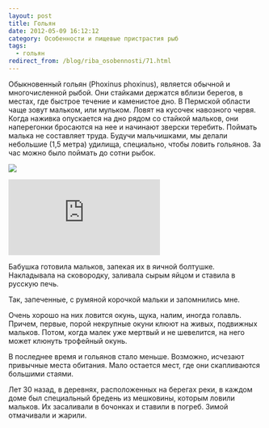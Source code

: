```yaml
---
layout: post
title: Гольян
date: 2012-05-09 16:12:12
category: Особенности и пищевые пристрастия рыб
tags:
  - гольян
redirect_from: /blog/riba_osobennosti/71.html
---
```

Обыкновенный гольян (Phoxinus phoxinus), является обычной и
многочисленной рыбой. Они стайками держатся вблизи берегов, в местах,
где быстрое течение и каменистое дно. В Пермской области чаще зовут
мальком, или мульком. Ловят на кусочек навозного червя. Когда наживка
опускается на дно рядом со стайкой мальков, они наперегонки бросаются на
нее и начинают зверски теребить. Поймать малька не составляет труда.
Будучи мальчишками, мы делали небольшие (1,5 метра) удилища, специально,
чтобы ловить гольянов. За час можно было поймать до сотни рыбок.

![](http://fishingguru.ru/uploads/images/00/00/01/2013/11/29/361f14f3ce.jpg)

<div class="video">
  <iframe src="https://www.youtube.com/embed/Kh4N3sKI6l8" frameborder="0" allowfullscreen></iframe>
</div>

Бабушка готовила мальков, запекая их в яичной болтушке. Накладывала на
сковородку, заливала сырым яйцом и ставила в русскую печь.

Так, запеченные, с румяной корочкой мальки и запомнились мне.

Очень хорошо на них ловится окунь, щука, налим, иногда голавль. Причем,
первые, порой некрупные окуни клюют на живых, подвижных мальков. Потом,
когда малек уже мертвый и не шевелится, на него может клюнуть трофейный
окунь.

В последнее время и гольянов стало меньше. Возможно, исчезают привычные
места обитания. Мало остается мест, где они скапливаются большими
стаями.

Лет 30 назад, в деревнях, расположенных на берегах реки, в каждом доме
был специальный бредень из мешковины, которым ловили мальков. Их
засаливали в бочонках и ставили в погреб. Зимой отмачивали и жарили.

